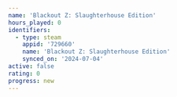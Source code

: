 ```yaml
---
name: 'Blackout Z: Slaughterhouse Edition'
hours_played: 0
identifiers:
  - type: steam
    appid: '729660'
    name: 'Blackout Z: Slaughterhouse Edition'
    synced_on: '2024-07-04'
active: false
rating: 0
progress: new
---
```


